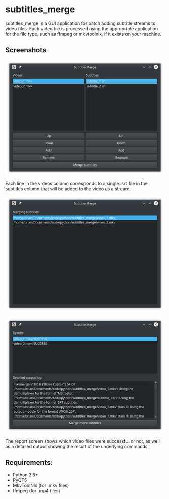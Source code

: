 # subtitles_merge

subtitles_merge is a GUI application for batch adding subtitle streams to video files. Each video file is processed using the appropriate application for the file type, such as ffmpeg or mkvtoolnix, if it exists on your machine.

## Screenshots
![Main](/screenshots/screenshot_1.png)

Each line in the videos column corresponds to a single .srt file in the subtitles column that will be added to the video as a stream.

![Merge in process](/screenshots/screenshot_2.png)

![Results](/screenshots/screenshot_3.png)

The report screen shows which video files were successful or not, as well as a detailed output showing the result of the underlying commands. 

## Requirements:
* Python 3.6+
* PyQT5
* MkvToolNix (for .mkv files)
* ffmpeg (for .mp4 files)
